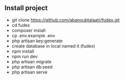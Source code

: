 
## Install project

- git clone https://github.com/abanoubtalaatr/fudex.git 
- cd fudex
- composer install
- cp .env.example .env
- php artisan key:generate
- create database in local named it (fudex)
- npm install
- npm run dev
- php artisan migrate
- php artisan db:seed
- php artisan serve

